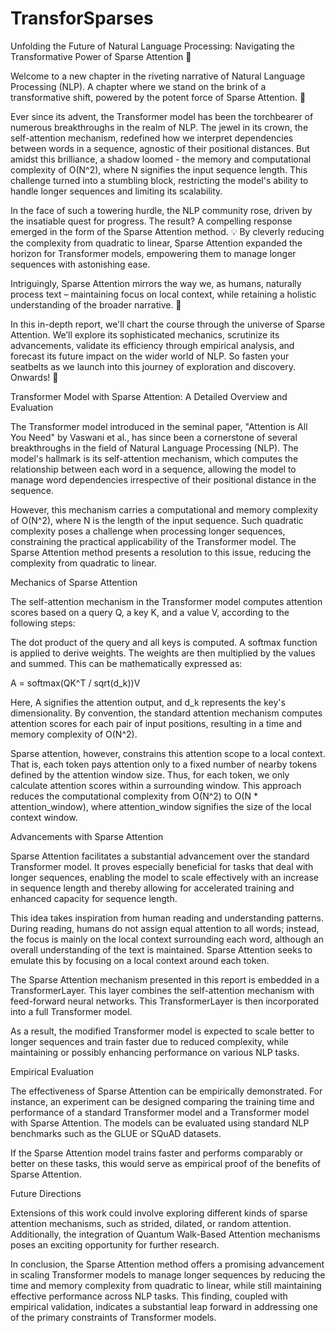 # TransforSparses

Unfolding the Future of Natural Language Processing: Navigating the Transformative Power of Sparse Attention 🚀

Welcome to a new chapter in the riveting narrative of Natural Language Processing (NLP). A chapter where we stand on the brink of a transformative shift, powered by the potent force of Sparse Attention. 🎯

Ever since its advent, the Transformer model has been the torchbearer of numerous breakthroughs in the realm of NLP. The jewel in its crown, the self-attention mechanism, redefined how we interpret dependencies between words in a sequence, agnostic of their positional distances. But amidst this brilliance, a shadow loomed - the memory and computational complexity of O(N^2), where N signifies the input sequence length. This challenge turned into a stumbling block, restricting the model's ability to handle longer sequences and limiting its scalability.

In the face of such a towering hurdle, the NLP community rose, driven by the insatiable quest for progress. The result? A compelling response emerged in the form of the Sparse Attention method. 💡 By cleverly reducing the complexity from quadratic to linear, Sparse Attention expanded the horizon for Transformer models, empowering them to manage longer sequences with astonishing ease.

Intriguingly, Sparse Attention mirrors the way we, as humans, naturally process text – maintaining focus on local context, while retaining a holistic understanding of the broader narrative. 📖

In this in-depth report, we'll chart the course through the universe of Sparse Attention. We’ll explore its sophisticated mechanics, scrutinize its advancements, validate its efficiency through empirical analysis, and forecast its future impact on the wider world of NLP. So fasten your seatbelts as we launch into this journey of exploration and discovery. Onwards! 🚀


Transformer Model with Sparse Attention: A Detailed Overview and Evaluation

The Transformer model introduced in the seminal paper, "Attention is All You Need" by Vaswani et al., has since been a cornerstone of several breakthroughs in the field of Natural Language Processing (NLP). The model's hallmark is its self-attention mechanism, which computes the relationship between each word in a sequence, allowing the model to manage word dependencies irrespective of their positional distance in the sequence.

However, this mechanism carries a computational and memory complexity of O(N^2), where N is the length of the input sequence. Such quadratic complexity poses a challenge when processing longer sequences, constraining the practical applicability of the Transformer model. The Sparse Attention method presents a resolution to this issue, reducing the complexity from quadratic to linear.

Mechanics of Sparse Attention

The self-attention mechanism in the Transformer model computes attention scores based on a query Q, a key K, and a value V, according to the following steps:

The dot product of the query and all keys is computed.
A softmax function is applied to derive weights.
The weights are then multiplied by the values and summed.
This can be mathematically expressed as:

A = softmax(QK^T / sqrt(d_k))V

Here, A signifies the attention output, and d_k represents the key's dimensionality. By convention, the standard attention mechanism computes attention scores for each pair of input positions, resulting in a time and memory complexity of O(N^2).

Sparse attention, however, constrains this attention scope to a local context. That is, each token pays attention only to a fixed number of nearby tokens defined by the attention window size. Thus, for each token, we only calculate attention scores within a surrounding window. This approach reduces the computational complexity from O(N^2) to O(N * attention_window), where attention_window signifies the size of the local context window.

Advancements with Sparse Attention

Sparse Attention facilitates a substantial advancement over the standard Transformer model. It proves especially beneficial for tasks that deal with longer sequences, enabling the model to scale effectively with an increase in sequence length and thereby allowing for accelerated training and enhanced capacity for sequence length.

This idea takes inspiration from human reading and understanding patterns. During reading, humans do not assign equal attention to all words; instead, the focus is mainly on the local context surrounding each word, although an overall understanding of the text is maintained. Sparse Attention seeks to emulate this by focusing on a local context around each token.

The Sparse Attention mechanism presented in this report is embedded in a TransformerLayer. This layer combines the self-attention mechanism with feed-forward neural networks. This TransformerLayer is then incorporated into a full Transformer model.

As a result, the modified Transformer model is expected to scale better to longer sequences and train faster due to reduced complexity, while maintaining or possibly enhancing performance on various NLP tasks.

Empirical Evaluation

The effectiveness of Sparse Attention can be empirically demonstrated. For instance, an experiment can be designed comparing the training time and performance of a standard Transformer model and a Transformer model with Sparse Attention. The models can be evaluated using standard NLP benchmarks such as the GLUE or SQuAD datasets.

If the Sparse Attention model trains faster and performs comparably or better on these tasks, this would serve as empirical proof of the benefits of Sparse Attention.

Future Directions

Extensions of this work could involve exploring different kinds of sparse attention mechanisms, such as strided, dilated, or random attention. Additionally, the integration of Quantum Walk-Based Attention mechanisms poses an exciting opportunity for further research.

In conclusion, the Sparse Attention method offers a promising advancement in scaling Transformer models to manage longer sequences by reducing the time and memory complexity from quadratic to linear, while still maintaining effective performance across NLP tasks. This finding, coupled with empirical validation, indicates a substantial leap forward in addressing one of the primary constraints of Transformer models.
